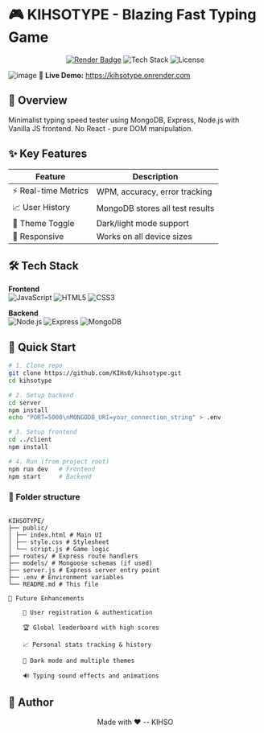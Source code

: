 # 🎮 KIHSOTYPE - Blazing Fast Typing Game

<div align="center">
  
  [![Render Badge](https://img.shields.io/badge/Render-Deployed-5C4EE5)](https://kihsotype.onrender.com)
  ![Tech Stack](https://img.shields.io/badge/Stack-MERN-09AC3F)
  ![License](https://img.shields.io/badge/License-MIT-blue)
</div>

![image](https://github.com/user-attachments/assets/3c73d7d7-f978-4403-af3b-e88cca3ae150)
🔗 **Live Demo:** https://kihsotype.onrender.com



## 📌 Overview
Minimalist typing speed tester using MongoDB, Express, Node.js with Vanilla JS frontend. No React - pure DOM manipulation.

## ✨ Key Features
| Feature | Description |
|---------|-------------|
| ⚡ Real-time Metrics | WPM, accuracy, error tracking |
| 📈 User History | MongoDB stores all test results |
| 🎨 Theme Toggle | Dark/light mode support |
| 📱 Responsive | Works on all device sizes |

## 🛠️ Tech Stack
**Frontend**  
![JavaScript](https://img.shields.io/badge/JS-Vanilla%20ES6+-F7DF1E) 
![HTML5](https://img.shields.io/badge/HTML5-E34F26) 
![CSS3](https://img.shields.io/badge/CSS3-1572B6)

**Backend**  
![Node.js](https://img.shields.io/badge/Node.js-339933) 
![Express](https://img.shields.io/badge/Express-000000) 
![MongoDB](https://img.shields.io/badge/MongoDB-47A248)

## 🚀 Quick Start
```bash
# 1. Clone repo
git clone https://github.com/KIHs0/kihsotype.git
cd kihsotype

# 2. Setup backend
cd server
npm install
echo "PORT=5000\nMONGODB_URI=your_connection_string" > .env

# 3. Setup frontend
cd ../client
npm install

# 4. Run (from project root)
npm run dev   # Frontend
npm start     # Backend
```



### 📂 Folder structure
```

KIHSOTYPE/
├── public/
│ ├── index.html # Main UI
│ ├── style.css # Stylesheet
│ └── script.js # Game logic
├── routes/ # Express route handlers
├── models/ # Mongoose schemas (if used)
├── server.js # Express server entry point
├── .env # Environment variables
└── README.md # This file

```


```
🔮 Future Enhancements

    🧾 User registration & authentication

    🏆 Global leaderboard with high scores

    📈 Personal stats tracking & history

    🎨 Dark mode and multiple themes

    🔊 Typing sound effects and animations
```
## 🙌 **Author**
  <div align="center">
  Made with ❤️ -- KIHSO
  </div>
